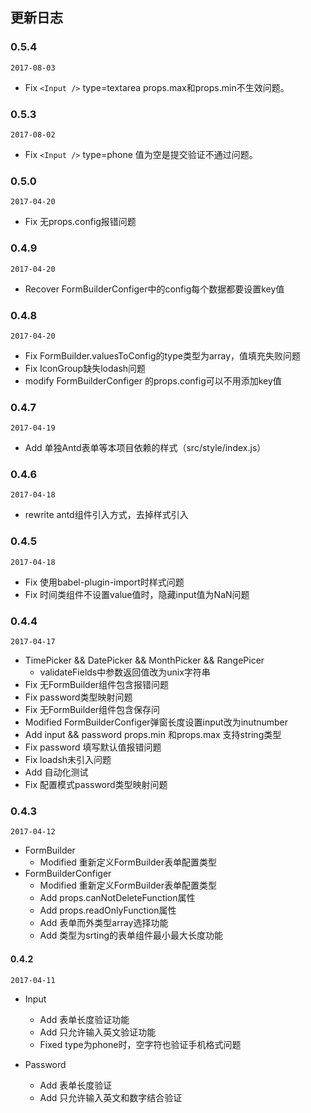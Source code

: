 ## 更新日志

### 0.5.4

`2017-08-03`

- Fix `<Input />` type=textarea props.max和props.min不生效问题。

### 0.5.3

`2017-08-02`

- Fix `<Input />` type=phone 值为空是提交验证不通过问题。

### 0.5.0

`2017-04-20`

- Fix 无props.config报错问题

### 0.4.9

`2017-04-20`

- Recover FormBuilderConfiger中的config每个数据都要设置key值

### 0.4.8

`2017-04-20`

- Fix FormBuilder.valuesToConfig的type类型为array，值填充失败问题
- Fix IconGroup缺失lodash问题
- modify FormBuilderConfiger 的props.config可以不用添加key值

### 0.4.7

`2017-04-19`

- Add 单独Antd表单等本项目依赖的样式（src/style/index.js）

### 0.4.6

`2017-04-18`

- rewrite antd组件引入方式，去掉样式引入

### 0.4.5

`2017-04-18`

-  Fix 使用babel-plugin-import时样式问题
-  Fix 时间类组件不设置value值时，隐藏input值为NaN问题

### 0.4.4

`2017-04-17`

- TimePicker && DatePicker && MonthPicker && RangePicer
  - validateFields中参数返回值改为unix字符串
- Fix 无FormBuilder组件包含报错问题
- Fix password类型映射问题
- Fix 无FormBuilder组件包含保存问
- Modified FormBuilderConfiger弹窗长度设置input改为inutnumber
- Add input && password props.min 和props.max 支持string类型
- Fix password 填写默认值报错问题
- Fix loadsh未引入问题
- Add 自动化测试
- Fix 配置模式password类型映射问题

### 0.4.3

`2017-04-12`

- FormBuilder
  -  Modified 重新定义FormBuilder表单配置类型
- FormBuilderConfiger
  - Modified 重新定义FormBuilder表单配置类型
  - Add props.canNotDeleteFunction属性
  - Add props.readOnlyFunction属性
  - Add 表单而外类型array选择功能
  - Add 类型为srting的表单组件最小最大长度功能

#### 0.4.2

`2017-04-11`

- Input

  - Add 表单长度验证功能
  - Add 只允许输入英文验证功能
  - Fixed type为phone时，空字符也验证手机格式问题

- Password

  - Add 表单长度验证
  - Add 只允许输入英文和数字结合验证

  ​